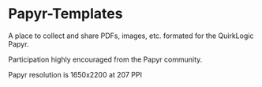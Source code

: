 # Papyr-Templates
A place to collect and share PDFs, images, etc. formated for the QuirkLogic Papyr.

Participation highly encouraged from the Papyr community. 

Papyr resolution is 1650x2200 at 207 PPI
